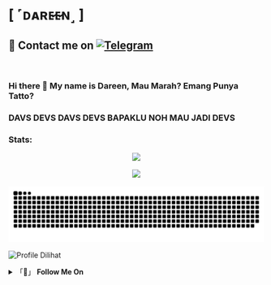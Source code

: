 # [ ˹ᴅᴀʀᴇ̷ᴇ̷ɴ˼ ]

## 📨 Contact me on [![Telegram](https://img.shields.io/badge/telegram-1b77FF.svg?style=for-the-badge&logo=telegram)](https://t.me/Darenrorr) 
<br>



### Hi there 👋 My name is Dareen, Mau Marah? Emang Punya Tatto?


### DAVS DEVS DAVS DEVS BAPAKLU NOH MAU JADI DEVS

### Stats:
<p align="center"><a href="https://github.com/mikeel-ye"><img src="https://github-readme-stats.vercel.app/api?username=mikeel-ye&show_icons=true&theme=radical"></a></p>
<p align="center"><a href="https://github.com/mikeel-ye"><img src="https://github-readme-stats.vercel.app/api/top-langs/?username=mikeel-ye&theme=radical&layout=compact"></a></p> 



![「DAREEN」](https://github.com/Platane/snk/raw/output/github-contribution-grid-snake.svg)


![Profile Dilihat](https://komarev.com/ghpvc/?username=mikeel-ye&color=blue&style=plastic&label=Profile+Dilihat)


<details>
    <summary>「🧧」 <b>Follow Me On</b></summary><br/>
<p align="center">
  <a href="https://www.instagram.com/Dareenez_"><img src="https://img.shields.io/badge/Instagram-E4405F?style=for-the-badge&logo=instagram&logoColor=white" /></a>
</p>

<p align="center">
  <a href="https://github.com/mikeel-ye"><img src="https://img.shields.io/badge/Github-FFF?style=for-the-badge&logo=Github&logoColor=000000&link=https://github.com/Rlxfly" /></a>
</p>


<!---
mikeel-ye/mikeel-ye is a ✨ special ✨ repository because its `README.md` (this file) appears on your GitHub profile.
You can click the Preview link to take a look at your changes.
--->
